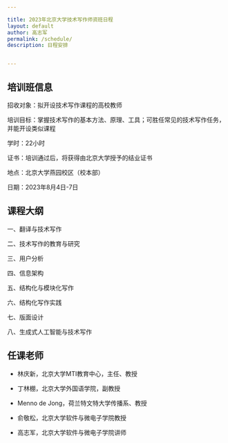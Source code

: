 ```yaml
---

title: 2023年北京大学技术写作师资班日程
layout: default
author: 高志军
permalink: /schedule/
description: 日程安排


---
```


## 培训班信息

招收对象：拟开设技术写作课程的高校教师

培训目标：掌握技术写作的基本方法、原理、工具；可胜任常见的技术写作任务，并能开设类似课程

学时：22小时

证书：培训通过后，将获得由北京大学授予的结业证书

地点：北京大学燕园校区（校本部）

日期：2023年8月4日-7日

## 课程大纲

一、翻译与技术写作

二、技术写作的教育与研究

三、用户分析

四、信息架构

五、结构化与模块化写作

六、结构化写作实践

七、版面设计

八、生成式人工智能与技术写作

## 任课老师

- 林庆新，北京大学MTI教育中心，主任、教授

- 丁林棚，北京大学外国语学院，副教授

- Menno de Jong，荷兰特文特大学传播系、教授

- 俞敬松，北京大学软件与微电子学院教授

- 高志军，北京大学软件与微电子学院讲师





